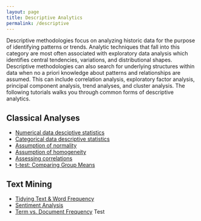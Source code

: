 ```yaml
---
layout: page
title: Descriptive Analytics
permalink: /descriptive
---
```


Descriptive methodologies focus on analyzing historic data for the purpose of identifying patterns or trends. Analytic techniques that fall into this category are most often associated with exploratory data analysis which identifies central tendencies, variations, and distributional shapes. Descriptive methodologies can also search for underlying structures within data when no a priori knowledge about patterns and relationships are assumed. This can include correlation analysis, exploratory factor analysis, principal component analysis, trend analyses, and cluster analysis. The following tutorials walks you through common forms of descriptive analytics.

## Classical Analyses

- [Numerical data desciptive statistics](descriptives_numeric)
- [Categorical data descriptive statistics](descriptives_categorical)
- [Assumption of normality](assumptions_normality)
- [Assumption of homogeneity](assumptions_homogeneity)
- [Assessing correlations](correlations)
- [t-test&#58; Comparing Group Means](t_test)

## Text Mining

- [Tidying Text & Word Frequency](tidy_text)
- [Sentiment Analysis](sentiment_analysis)
- [Term vs. Document Frequency](tf-idf_analysis)
Test
